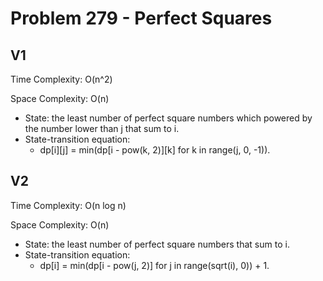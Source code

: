 # Problem 279 - Perfect Squares

## V1

Time Complexity: O(n^2)

Space Complexity: O(n)

- State: the least number of perfect square numbers which powered by the number lower than j that sum to i.
- State-transition equation:
    - dp[i][j] = min(dp[i - pow(k, 2)][k] for k in range(j, 0, -1)).

## V2

Time Complexity: O(n log n)

Space Complexity: O(n)

- State: the least number of perfect square numbers that sum to i.
- State-transition equation:
    - dp[i] = min(dp[i - pow(j, 2)] for j in range(sqrt(i), 0)) + 1.